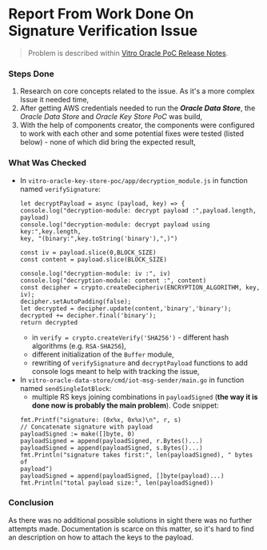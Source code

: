 # Report From Work Done On Signature Verification Issue

> Problem is described within [Vitro Oracle PoC Release Notes](https://github.com/VitroTech/release-notes/blob/2fb0391512e492c5d875828b1b4b90d98557e8b4/2020/oracle-poc-2020-07-22/release-notes.md).

### Steps Done

 1. Research on core concepts related to the issue. As it's a more complex
 Issue it needed time,
 2. After getting AWS credentials needed to run the ___Oracle Data Store___,
    the _Oracle Data Store_ and _Oracle Key Store PoC_ was build,
 3. With the help of components creator, the components were configured to work
    with each other and some potential fixes were tested (listed below) - none
    of which did bring the expected result,

### What Was Checked

  * In `vitro-oracle-key-store-poc/app/decryption_module.js` in function named
 `verifySignature`:
    ```
    let decryptPayload = async (payload, key) => {
    console.log("decryption-module: decrypt payload :",payload.length, payload)
    console.log("decryption-module: decrypt payload using key:",key.length,
    key, "(binary:",key.toString('binary'),",)")

    const iv = payload.slice(0,BLOCK_SIZE)
    const content = payload.slice(BLOCK_SIZE)

    console.log("decryption-module: iv :", iv)
    console.log("decryption-module: content :", content)
    const decipher = crypto.createDecipheriv(ENCRYPTION_ALGORITHM, key, iv);   
    decipher.setAutoPadding(false);
    let decrypted = decipher.update(content,'binary','binary');
    decrypted += decipher.final('binary');
    return decrypted
    ```
    * in `verify = crypto.createVerify('SHA256')` - different hash algorithms
      (e.g. `RSA-SHA256`),
    * different initialization of the `Buffer` module,
    * rewriting of `verifySignature` and `decryptPayload` functions to add
console logs meant to help with tracking the issue,
  * In `vitro-oracle-data-store/cmd/iot-msg-sender/main.go` in function named
 `sendSingleIotBlock`:
    * multiple RS keys joining combinations in `payloadSigned` (**the way it is
       done now is probably the main problem**). Code snippet:
    ```
    fmt.Printf("signature: (0x%x, 0x%x)\n", r, s)
  	// Concatenate signature with payload
  	payloadSigned := make([]byte, 0)
  	payloadSigned = append(payloadSigned, r.Bytes()...)
  	payloadSigned = append(payloadSigned, s.Bytes()...)
  	fmt.Println("signature takes first:", len(payloadSigned), " bytes of
    payload")
  	payloadSigned = append(payloadSigned, []byte(payload)...)
  	fmt.Println("total payload size:", len(payloadSigned))
    ```


### Conclusion

As there was no additional possible solutions in sight there was no further
attempts made. Documentation is scarce on this matter, so it's hard to find an
description on how to attach the keys to the payload.
